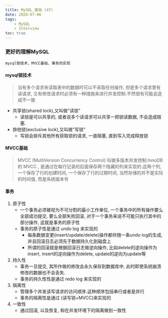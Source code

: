 ```yaml
---
title: MySQL_基础 (47)
date: 2020-07-06
tags: 
    - MySQL 
    - Interview
toc: true
---
```


### 更好的理解MySQL
    mysql锁技术、MVCC基础、事务的实现

<!-- more -->

#### mysql锁技术
> 当有多个请求来读取表中的数据时可以不采取任何操作, 但是多个请求里有读请求, 又有修改请求时必须有一种措施来进行并发控制.不然很有可能会造成不一致
- 共享锁(shared lock),又叫做"读锁"
    * 读锁是可以共享的, 或者说多个读请求可以共享一把锁读数据, 不会造成阻塞.
- 排他锁(exclusive lock),又叫做"写锁"
    * 写锁会排斥其他所有获取锁的请求, 一直阻塞, 直到写入完成释放锁

#### MVCC基础
> MVCC (MultiVersion Concurrency Control) 叫做多版本并发控制.InnoDB的 MVCC , 是通过在每行记录的后面保存两个隐藏的列来实现的.这两个列, 一个保存了行的创建时间, 一个保存了行的过期时间, 当然存储的并不是实际的时间值, 而是系统版本号

#### 事务
1. 原子性
    * 一个事务必须被视为不可分割的最小工作单位, 一个事务中的所有操作要么全部成功提交, 要么全部失败回滚, 对于一个事务来说不可能只执行其中的部分操作, 这就是事务的原子性
    * 事务的原子性是通过 undo log 来实现的
        * 每条数据变更(insert/update/delete)操作都伴随一条undo log的生成,并且回滚日志必须先于数据持久化到磁盘上
        * 所谓的回滚就是根据回滚日志做逆向操作, 比如delete的逆向操作为insert, insert的逆向操作为delete, update的逆向为update等
2. 持久性
    * 事务一旦提交, 其所作做的修改会永久保存到数据库中, 此时即使系统崩溃修改的数据也不会丢失.
    * 事务的持久性性是通过 redo log 来实现的
3. 隔离性
    * 管理多个并发读写请求的访问顺序.这种顺序包括串行或者是并行
    * 事务的隔离性是通过 (读写锁+MVCC)来实现的
4. 一致性
    * 通过回滚, 以及恢复, 和在并发环境下的隔离做到一致性

